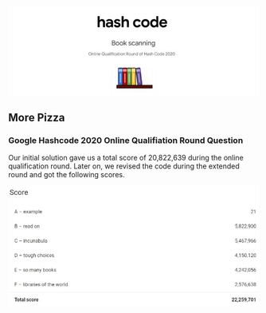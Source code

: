 <img src="images/bookScanning.jpeg">

## More Pizza

### Google Hashcode 2020 Online Qualifiation Round Question

Our initial solution gave us a total score of 20,822,639 during the online qualification round. Later on, we revised the code 
during the extended round and got the following scores. 

<img src="images/score.jpeg">
